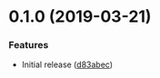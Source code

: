 <a name="0.1.0"></a>
# 0.1.0 (2019-03-21)


### Features

* Initial release ([d83abec](https://github.com/ls-age/renovate-config/commits/d83abec))



